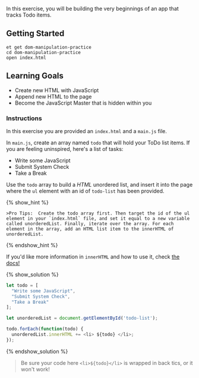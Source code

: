 In this exercise, you will be building the very beginnings of an app that tracks Todo items.

## Getting Started

```no-highlight     
et get dom-manipulation-practice
cd dom-manipulation-practice
open index.html
```

## Learning Goals

* Create new HTML with JavaScript
* Append new HTML to the page
* Become the JavaScript Master that is hidden within you

### Instructions

In this exercise you are provided an `index.html` and a `main.js` file.

In `main.js`, create an array named `todo` that will hold your ToDo list items. If you are feeling uninspired, here's a
list of tasks:

* Write some JavaScript
* Submit System Check
* Take a Break

Use the `todo` array to build a _HTML_ unordered list, and insert it into the page where the `ul` element with an id of `todo-list` has been provided.

{% show_hint %}
```no-highlight
>Pro Tips:  Create the todo array first. Then target the id of the ul element in your `index.html` file, and set it equal to a new variable called unorderedList. Finally, iterate over the array. For each element in the array, add an HTML list item to the innerHTML of unorderedList.
```
{% endshow_hint %}

If you'd like more information in `innerHTML` and how to use it, check [the docs!](https://developer.mozilla.org/en-US/docs/Web/API/Element/innerHTML)  

{% show_solution %}
```javascript
let todo = [
  "Write some JavaScript",
  "Submit System Check",
  "Take a Break"
];

let unorderedList = document.getElementById('todo-list');

todo.forEach(function(todo) {
  unorderedList.innerHTML += <li> ${todo} </li>;
});
```
{% endshow_solution %}

>Be sure your code here `<li>${todo}</li>` is wrapped in back tics, or it won't work!
